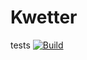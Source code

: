 # Kwetter
tests
[![Build](https://github.com/tinusweber/Kwetter/actions/workflows/dotnet.yml/badge.svg?branch=main)](https://github.com/tinusweber/Kwetter/actions/workflows/dotnet.yml)
